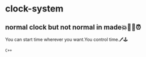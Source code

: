 # clock-system
## normal clock but not normal in made💥💪🏼⏰
You can start time wherever you want.You control time.🖊🕹
```bash
C++
```
